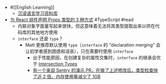 - #[[English Learning]]
	- [沉浸语言学习资料库](https://jiangzilong.notion.site/09128b7095974b188c9640d5333917b5)
- [为 React 组件声明 Props 类型的 3 种方式](https://www.totaltypescript.com/react-props-typescript) #TypeScript #read
	- 内联对象字面量写起来很快，但这意味着无法将其类型提取出来以供在代码库的其他地方使用
	- `interface` 还是 `type`？
		- Matt 更推荐默认使用 `type`（`interface` 的 “declaration merging” 会让初学者感到困惑和沮丧），只在需要时使用 `interface`
			- 出于性能原因，在创建复杂的属性交集时，`interface` 的继承会优于 [Intersection Types](https://www.typescriptlang.org/docs/handbook/2/objects.html#intersection-types)
			- [有一个来自 Sentry 的演示 PR，在做了上述修改后，类型检查快了近 2 倍，内存使用量减少了 1GB](https://twitter.com/mattpocockuk/status/1698645535035400433)